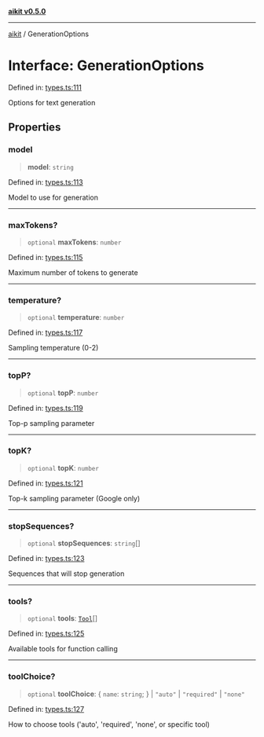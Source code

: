 [**aikit v0.5.0**](../README.md)

***

[aikit](../README.md) / GenerationOptions

# Interface: GenerationOptions

Defined in: [types.ts:111](https://github.com/chinmaymk/aikit/blob/main/src/types.ts#L111)

Options for text generation

## Properties

### model

> **model**: `string`

Defined in: [types.ts:113](https://github.com/chinmaymk/aikit/blob/main/src/types.ts#L113)

Model to use for generation

***

### maxTokens?

> `optional` **maxTokens**: `number`

Defined in: [types.ts:115](https://github.com/chinmaymk/aikit/blob/main/src/types.ts#L115)

Maximum number of tokens to generate

***

### temperature?

> `optional` **temperature**: `number`

Defined in: [types.ts:117](https://github.com/chinmaymk/aikit/blob/main/src/types.ts#L117)

Sampling temperature (0-2)

***

### topP?

> `optional` **topP**: `number`

Defined in: [types.ts:119](https://github.com/chinmaymk/aikit/blob/main/src/types.ts#L119)

Top-p sampling parameter

***

### topK?

> `optional` **topK**: `number`

Defined in: [types.ts:121](https://github.com/chinmaymk/aikit/blob/main/src/types.ts#L121)

Top-k sampling parameter (Google only)

***

### stopSequences?

> `optional` **stopSequences**: `string`[]

Defined in: [types.ts:123](https://github.com/chinmaymk/aikit/blob/main/src/types.ts#L123)

Sequences that will stop generation

***

### tools?

> `optional` **tools**: [`Tool`](Tool.md)[]

Defined in: [types.ts:125](https://github.com/chinmaymk/aikit/blob/main/src/types.ts#L125)

Available tools for function calling

***

### toolChoice?

> `optional` **toolChoice**: \{ `name`: `string`; \} \| `"auto"` \| `"required"` \| `"none"`

Defined in: [types.ts:127](https://github.com/chinmaymk/aikit/blob/main/src/types.ts#L127)

How to choose tools ('auto', 'required', 'none', or specific tool)
